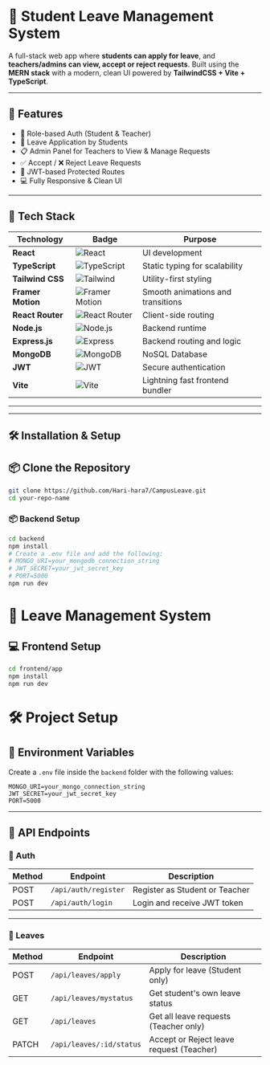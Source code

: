 # 🏫 Student Leave Management System

A full-stack web app where **students can apply for leave**, and **teachers/admins can view, accept or reject requests**. Built using the **MERN stack** with a modern, clean UI powered by **TailwindCSS + Vite + TypeScript**.

---

## 🚀 Features

- 👤 Role-based Auth (Student & Teacher)
- 📝 Leave Application by Students
- 📋 Admin Panel for Teachers to View & Manage Requests
- ✅ Accept / ❌ Reject Leave Requests
- 🔐 JWT-based Protected Routes
- 💻 Fully Responsive & Clean UI

---

## 🧰 Tech Stack

| Technology                        | Badge                                                                                 | Purpose                                       |
|----------------------------------|----------------------------------------------------------------------------------------|-----------------------------------------------|
| **React**                        | ![React](https://img.shields.io/badge/-React-61DAFB?logo=react&logoColor=white)       | UI development                                |
| **TypeScript**                   | ![TypeScript](https://img.shields.io/badge/-TypeScript-3178C6?logo=typescript)        | Static typing for scalability                 |
| **Tailwind CSS**                 | ![Tailwind](https://img.shields.io/badge/-Tailwind_CSS-38B2AC?logo=tailwindcss)       | Utility-first styling                         |
| **Framer Motion**                | ![Framer Motion](https://img.shields.io/badge/-Framer_Motion-0055FF?logo=framer)      | Smooth animations and transitions             |
| **React Router**                 | ![React Router](https://img.shields.io/badge/-React_Router-CA4245?logo=reactrouter)   | Client-side routing                           |
| **Node.js**                      | ![Node.js](https://img.shields.io/badge/-Node.js-339933?logo=nodedotjs)               | Backend runtime                               |
| **Express.js**                   | ![Express](https://img.shields.io/badge/-Express.js-000000?logo=express)              | Backend routing and logic                     |
| **MongoDB**                      | ![MongoDB](https://img.shields.io/badge/-MongoDB-47A248?logo=mongodb)                 | NoSQL Database                                |
| **JWT**                          | ![JWT](https://img.shields.io/badge/-JWT-000000?logo=jsonwebtokens)                   | Secure authentication                         |
| **Vite**                         | ![Vite](https://img.shields.io/badge/-Vite-646CFF?logo=vite&logoColor=white)          | Lightning fast frontend bundler               |

---


---

## 🛠️ Installation & Setup


## 📦 Clone the Repository

```bash
git clone https://github.com/Hari-hara7/CampusLeave.git
cd your-repo-name
```



### 📦 Backend Setup

```bash
cd backend
npm install
# Create a .env file and add the following:
# MONGO_URI=your_mongodb_connection_string
# JWT_SECRET=your_jwt_secret_key
# PORT=5000
npm run dev
```



# 🚀 Leave Management System

## 💻 Frontend Setup

```bash
cd frontend/app
npm install
npm run dev
```







# 🛠️ Project Setup

## 🔐 Environment Variables

Create a `.env` file inside the `backend` folder with the following values:

```env
MONGO_URI=your_mongo_connection_string
JWT_SECRET=your_jwt_secret_key
PORT=5000
```

---

## 📡 API Endpoints

### 🔐 Auth

| Method | Endpoint               | Description                       |
|--------|------------------------|-----------------------------------|
| POST   | `/api/auth/register`   | Register as Student or Teacher    |
| POST   | `/api/auth/login`      | Login and receive JWT token       |

---

### 📄 Leaves

| Method | Endpoint                      | Description                                 |
|--------|-------------------------------|---------------------------------------------|
| POST   | `/api/leaves/apply`           | Apply for leave (Student only)              |
| GET    | `/api/leaves/mystatus`        | Get student's own leave status              |
| GET    | `/api/leaves`                 | Get all leave requests (Teacher only)       |
| PATCH  | `/api/leaves/:id/status`      | Accept or Reject leave request (Teacher)    |
